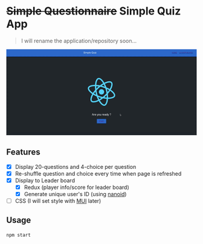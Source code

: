 # ~~Simple Questionnaire~~ Simple Quiz App

> I will rename the application/repository soon...

![demo](assets/demo.gif)

## Features

- [x] Display 20-questions and 4-choice per question
- [x] Re-shuffle question and choice every time when page is refreshed
- [x] Display to Leader board
  - [x] Redux (player info/score for leader board)
  - [x] Generate unique user's ID (using [nanoid](https://github.com/ai/nanoid#readme))
- [ ] CSS (I will set style with [MUI](https://mui.com/) later)

## Usage

```sh
npm start
```
